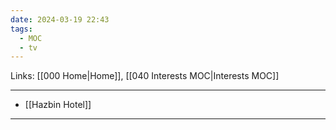 ```yaml
---
date: 2024-03-19 22:43
tags:
  - MOC
  - tv
---
```

Links: [[000 Home|Home]], [[040 Interests MOC|Interests MOC]]

---

- [[Hazbin Hotel]]

---
